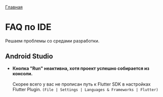 [Главная](../main.md)

# FAQ по IDE

Решаем проблемы со средами разработки.

## Android Studio

- **Кнопка "Run" неактивна, хотя проект успешно собирается из консоли.**
    <br><br>
    Скорее всего у вас не прописан путь к Flutter SDK в настройках \
    Flutter Plugin. `(File | Settings | Languages & Frameworks | Flutter)`
    <br><br>